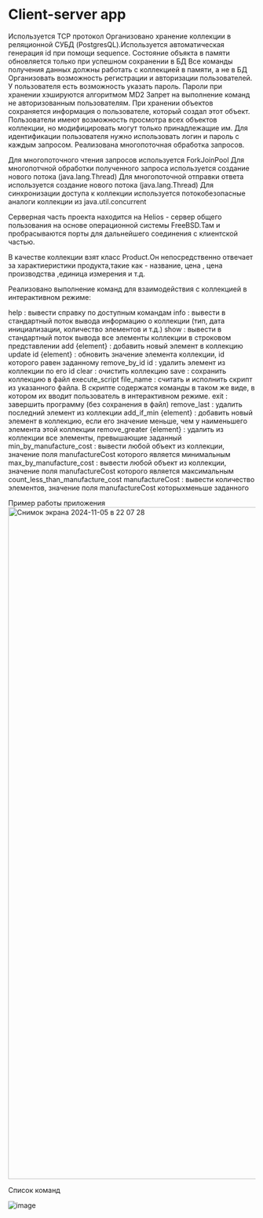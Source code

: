 #  Client-server app 
Используется TCP протокол
Организовано хранение коллекции в реляционной СУБД (PostgresQL).Используется автоматическая генерация id при помощи sequence.
Состояние объякта в памяти обновляется только при успешном сохранении в БД 
Все команды получения данных должны работать с коллекцией в памяти, а не в БД
Организовать возможность регистрации и авторизации пользователей. У пользователя есть возможность указать пароль.
Пароли при хранении хэшируются алгоритмом MD2
Запрет на выполнение команд не авторизованным пользователям.
При хранении объектов сохраняется информация о пользователе, который создал этот объект.
Пользователи имеют возможность просмотра всех объектов коллекции, но модифицировать могут только принадлежащие им.
Для идентификации пользователя нужно использовать логин и пароль с каждым запросом.
Реализована  многопоточная обработка запросов.

Для многопоточного чтения запросов используется ForkJoinPool
Для многопотчной обработки полученного запроса используется создание нового потока (java.lang.Thread)
Для многопоточной отправки ответа используется создание нового потока (java.lang.Thread)
Для синхронизации доступа к коллекции используется потокобезопасные аналоги коллекции из java.util.concurrent

Серверная часть проекта находится на Helios -  сервер общего пользования на основе операционной системы FreeBSD.Там и пробрасываются порты для дальнейшего соединения с клиентской частью.

В качестве коллекции взят класс Product.Он непосредственно отвечает за характиеристики продукта,такие как - название, цена , цена производства ,единица измерения и т.д.

Реализовано выполнение команд для взаимодействия с коллекцией в интерактивном режиме:

help : вывести справку по доступным командам
info : вывести в стандартный поток вывода информацию о коллекции (тип, дата инициализации, количество элементов и т.д.)
show : вывести в стандартный поток вывода все элементы коллекции в строковом представлении
add {element} : добавить новый элемент в коллекцию
update id {element} : обновить значение элемента коллекции, id которого равен заданному
remove_by_id id : удалить элемент из коллекции по его id
clear : очистить коллекцию
save : сохранить коллекцию в файл
execute_script file_name : считать и исполнить скрипт из указанного файла. В скрипте содержатся команды в таком же виде, в котором их вводит пользователь в интерактивном режиме.
exit : завершить программу (без сохранения в файл)
remove_last : удалить последний элемент из коллекции
add_if_min {element} : добавить новый элемент в коллекцию, если его значение меньше, чем у наименьшего элемента этой коллекции
remove_greater {element} : удалить из коллекции все элементы, превышающие заданный
min_by_manufacture_cost : вывести любой объект из коллекции, значение поля manufactureCost которого является минимальным
max_by_manufacture_cost : вывести любой объект из коллекции, значение поля manufactureCost которого является максимальным
count_less_than_manufacture_cost manufactureCost : вывести количество элементов, значение поля manufactureCost которыхменьше заданного


Пример работы приложения
 <img width="1369" alt="Снимок экрана 2024-11-05 в 22 07 28" src="https://github.com/user-attachments/assets/523210f4-06f8-4650-96d0-69774073685b">


Список команд

![image](https://github.com/user-attachments/assets/36d76272-2699-4a57-beb1-3bdc9551ce6d)





